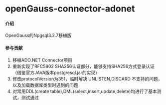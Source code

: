 # openGauss-connector-adonet

#### 介绍

OpenGauss的Npgsql3.2.7移植版

#### 参与贡献

1.  移植ADO.NET Connector项目
2.  重新实现了RFC5802 SHA256认证部分，能够支持SHA256方式登录认证（借鉴官方JAVA版本postgresql.jar的实现）
3.  修改protocolVersion为351，临时解决 UNLISTEN,DISCARD 不支持的问题，以及加载数据库类型时遇到的问题
4.  对常用DDL(create table),DML(select,insert,update,delete)均进行了基本测试，测试通过

